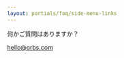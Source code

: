 ```yaml
---
layout: partials/faq/side-menu-links
---
```


何かご質問はありますか？

[hello@orbs.com](hello@orbs.com "email")
